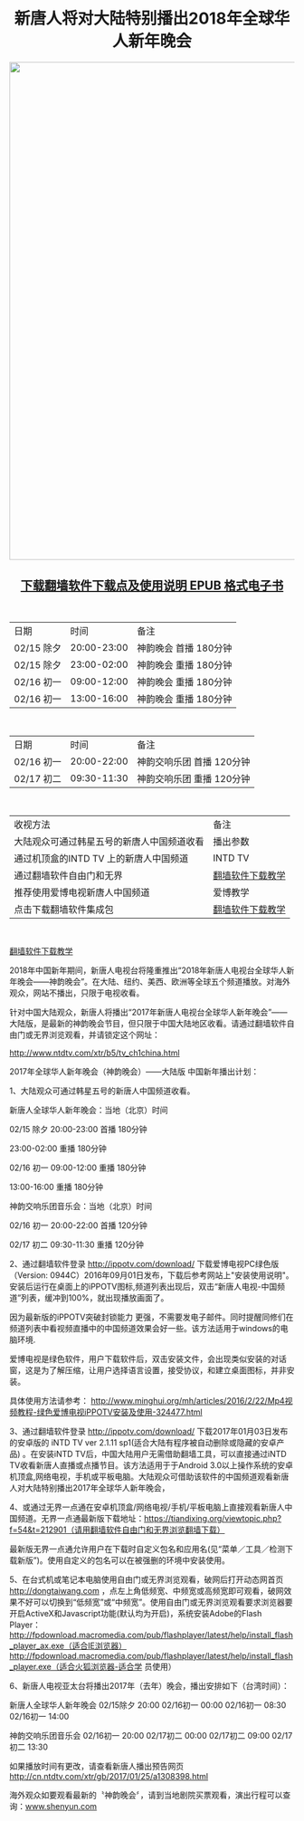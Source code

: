 
<div align="center"><h1>新唐人将对大陆特别播出2018年全球华人新年晚会</h1>
<IMG SRC="https://github.com/gofun72/telove/blob/master/img/shen/shen-yun.jpg" width=880></a><br></div>

[<div align="center"><h2>下载翻墙软件下载点及使用说明 EPUB 格式电子书</h2></div>](https://github.com/gofun72/telove/blob/master/ebook/epub/fangqian.epub?raw=true)


<br />

<table>
<tr>
	<td>日期</td>
	<td>时间</td>
	<td>备注</td>
</tr>
<tr>
	<td>02/15 除夕</td>
	<td>20:00-23:00</td>
	<td>神韵晚会 首播 180分钟</td>
</tr>
<tr>
	<td>02/15 除夕</td>
	<td>23:00-02:00</td>
	<td>神韵晚会 重播 180分钟</td>
</tr>
<tr>
	<td>02/16 初一</td>
	<td>09:00-12:00</td>
	<td>神韵晚会 重播 180分钟</td>
</tr>
<tr>
	<td>02/16 初一</td>
	<td>13:00-16:00</td>
	<td>神韵晚会 重播 180分钟</td>
</tr>
</table>
<br />

<table>
<tr>
	<td>日期</td>
	<td>时间</td>
	<td>备注</td>
</tr>
<tr>
	<td>02/16 初一</td>
	<td>20:00-22:00</td>
	<td>神韵交响乐团 首播 120分钟</td>
</tr>
<tr>
	<td>02/17 初二</td>
	<td>09:30-11:30</td>
	<td>神韵交响乐团 重播 120分钟</td>
</tr>

</table>

<br />


<table>
<tr>
	<td>收视方法</td>
	<td>备注</td>
</tr>
<tr>
	<td>大陆观众可通过韩星五号的新唐人中国频道收看</td>
	<td>播出参数</td>
</tr>
<tr>
	<td>通过机顶盒的INTD TV 上的新唐人中国频道</td>
	<td>INTD TV </td>
</tr>
<tr>
	<td>通过翻墙软件自由门和无界</td>
	<td><a href='https://github.com/gofun72/telove/blob/master/ff.md'>翻墙软件下载教学</a></td>
</tr>
<tr>
	<td>推荐使用爱博电视新唐人中国频道</td>
	<td>爱博教学</td>
</tr>
<tr>
	<td>点击下载翻墙软件集成包</td>
	<td><a href='https://github.com/gofun72/telove/blob/master/ff.md'>翻墙软件下载教学</a></td>
</tr>
</table>

<br />






<a href='https://github.com/gofun72/telove/blob/master/ff.md'>翻墙软件下载教学</a>






2018年中国新年期间，新唐人电视台将隆重推出“2018年新唐人电视台全球华人新年晚会——神韵晚会”。在大陆、纽约、美西、欧洲等全球五个频道播放。对海外观众，网站不播出，只限于电视收看。

针对中国大陆观众，新唐人将播出“2017年新唐人电视台全球华人新年晚会”——大陆版，是最新的神韵晚会节目，但只限于中国大陆地区收看。请通过翻墙软件自由门或无界浏览观看，并请锁定这个网址：

http://www.ntdtv.com/xtr/b5/tv_ch1china.html

2017年全球华人新年晚会（神韵晚会）——大陆版 中国新年播出计划：

1、大陆观众可通过韩星五号的新唐人中国频道收看。

新唐人全球华人新年晚会：当地（北京）时间

02/15 除夕 20:00-23:00 首播 180分钟

23:00-02:00 重播 180分钟

02/16 初一 09:00-12:00 重播 180分钟

13:00-16:00 重播 180分钟

神韵交响乐团音乐会：当地（北京）时间

02/16 初一 20:00-22:00 首播 120分钟

02/17 初二 09:30-11:30 重播 120分钟

2、通过翻墙软件登录 http://ippotv.com/download/ 下载爱博电视PC绿色版（Version: 0944C）2016年09月01日发布，下载后参考网站上"安装使用说明"。安装后运行在桌面上的iPPOTV图标,频道列表出现后，双击“新唐人电视-中国频道”列表，缓冲到100%，就出现播放画面了。

因为最新版的iPPOTV突破封锁能力 更强，不需要发电子邮件。同时提醒同修们在频道列表中看视频直播中的中国频道效果会好一些。该方法适用于windows的电脑环境.

爱博电视是绿色软件，用户下载软件后，双击安装文件，会出现类似安装的对话窗，这是为了解压缩，让用户选择语言设置，接受协议，和建立桌面图标，并非安装。

具体使用方法请参考：
http://www.minghui.org/mh/articles/2016/2/22/Mp4视频教程-绿色爱博电视iPPOTV安装及使用-324477.html

3、通过翻墙软件登录 http://ippotv.com/download/ 下载2017年01月03日发布的安卓版的 iNTD TV ver 2.1.11 sp1(适合大陆有程序被自动删除或隐藏的安卓产品) 。在安装iNTD TV后，中国大陆用户无需借助翻墙工具，可以直接通过iNTD TV收看新唐人直播或点播节目。该方法适用于于Android 3.0以上操作系统的安卓机顶盒,网络电视，手机或平板电脑。大陆观众可借助该软件的中国频道观看新唐人对大陆特别播出2017年全球华人新年晚会，

4、或通过无界一点通在安卓机顶盒/网络电视/手机/平板电脑上直接观看新唐人中国频道。无界一点通最新版下载地址：https://tiandixing.org/viewtopic.php?f=54&t=212901（请用翻墙软件自由门和无界浏览翻墙下载）

最新版无界一点通允许用户在下载时自定义包名和应用名(见“菜单／工具／检测下载新版”)。使用自定义的包名可以在被强删的环境中安装使用。

5、在台式机或笔记本电脑使用自由门或无界浏览观看，破网后打开动态网首页 http://dongtaiwang.com ，点左上角低频宽、中频宽或高频宽即可观看，破网效果不好可以切换到“低频宽”或“中频宽”。使用自由门或无界浏览观看要求浏览器要开启ActiveX和Javascript功能(默认均为开启)，系统安装Adobe的Flash Player：
http://fpdownload.macromedia.com/pub/flashplayer/latest/help/install_flash_player_ax.exe（适合IE浏览器）
http://fpdownload.macromedia.com/pub/flashplayer/latest/help/install_flash_player.exe（适合火狐浏览器-适合学 员使用）

6、新唐人电视亚太台将播出2017年（去年）晚会，播出安排如下（台湾时间）：

新唐人全球华人新年晚会
02/15除夕 20:00
02/16初一 00:00
02/16初一 08:30
02/16初一 14:00

神韵交响乐团音乐会
02/16初一 20:00
02/17初二 00:00
02/17初二 09:00
02/17初二 13:30

如果播放时间有更改，请查看新唐人播出预告网页 http://cn.ntdtv.com/xtr/gb/2017/01/25/a1308398.html

海外观众如要观看最新的〝神韵晚会〞，请到当地剧院买票观看，演出行程可以查询：www.shenyun.com

